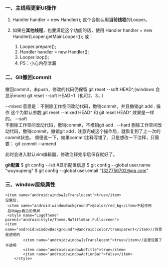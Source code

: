 ### 一、主线程更新UI操作
1. Handler handler = new Handler();
   这个会默认用**当前线程**的Looper。
   
2. 如果在**其他线程**，也要满足这个功能的话，使用
	Handler handler = new Handler(Looper.getMainLooper());
	或：
   1. Looper.prepare();
   2. Handler handler = new Handler();
   3. Looper.loop();
   4. PS：小心内存泄漏
### 二、Git撤回commit
撤回commit，未push，修改的代码仍保留
git reset --soft HEAD^,(windows 会显示more)
git reset --soft HEAD~1（也可2、3...）

--mixed 
意思是：不删除工作空间改动代码，撤销commit，并且撤销git add . 操作
这个为默认参数,git reset --mixed HEAD^ 和 git reset HEAD^ 效果是一样的。
--soft  
不删除工作空间改动代码，撤销commit，不撤销git add . 
--hard
删除工作空间改动代码，撤销commit，撤销git add . 
注意完成这个操作后，就恢复到了上一次的commit状态。
顺便说一下，如果commit注释写错了，只是想改一下注释，只需要：
git commit --amend

此时会进入默认vim编辑器，修改注释完毕后保存就好了。

**git配置**
$ git config --lsit #显示配置信息
$ git config --global user.name "wuyoupeng"
$ git config --global user.email "1327756702@qq.com"


### 三、window层级属性

```
<item name="android:windowIsTranslucent">true</item>
设置后，
 <item name="android:windowBackground">@color/red_bg</item>不起作用
 启动App看见的黑屏
 <style name="LogoTheme" parent="android:style/Theme.NoTitleBar.Fullscreen">
<item name="android:windowBackground">@android:color/transparent</item>//背景是透明的
        <item name="android:windowIsTranslucent">true</item>//这里设置了半透明
        <item name="android:windowNoTitle">true</item>
        <item name="android:windowActionBar">false</item>
    </style>
```






























